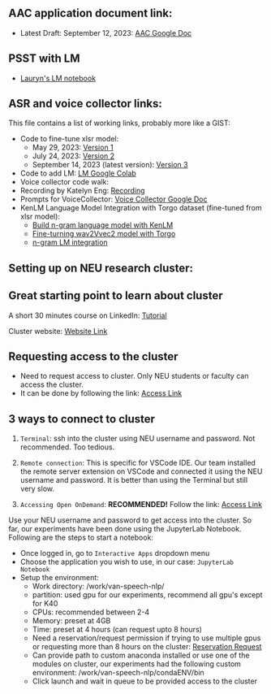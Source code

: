 ## AAC application document link:
  - Latest Draft: September 12, 2023: <a href="https://docs.google.com/document/d/1dXDzyCJ8A2fEvlQfw6xwGMRTD8q0EAvBN9bEAdGkNO0/edit?usp=sharing" target="_blank">AAC Google Doc</a>

## PSST with LM
- [Lauryn's LM notebook](https://colab.research.google.com/drive/1gGITlubcQFnzsnLj4SlOa_KN0qL7MY5u?usp=sharing)
## ASR and voice collector links:

This file contains a list of working links, probably more like a GIST:
  - Code to fine-tune xlsr model: 
    - May 29, 2023: <a href="https://colab.research.google.com/drive/1kX_pBURiaujpuDYaB8O1hrLLQrK8bWsQ" target="_blank">Version 1</a>
    - July 24, 2023: <a href="https://colab.research.google.com/drive/12D3XOoNT610DyrQQPBsGcZQh1LVJA7YO?usp=sharing" target="_blank">Version 2</a>
    - September 14, 2023 (latest version): <a href="https://colab.research.google.com/drive/1J2UVEQNWdZZy7Z6ZDafFUksLbNI0hjfG?usp=sharing" target="_blank">Version 3</a>
  - Code to add LM: <a href="https://colab.research.google.com/drive/1AIgP6lc7BZTDrlU5yu83R05QDesWv4mw?usp=sharing" target="_blank">LM Google Colab</a>
  - Voice collector code walk:
  - Recording by Katelyn Eng: <a href="https://drive.google.com/file/d/1pwbsO7L9rY88peNSeNPOdjYzmtJoAV2R/view?usp=sharing" target="_blank">Recording</a>
  - Prompts for VoiceCollector: <a href="https://docs.google.com/document/d/1WOhUgN8w8LyG6c0FX0olAUzpQkTmwm-E_Wg71Eb4WyQ/edit?usp=sharing" target="_blank">Voice Collector Google Doc</a>
  - KenLM Language Model Integration with Torgo dataset (fine-tuned from xlsr model):
    - [Build n-gram language model with KenLM](https://colab.research.google.com/drive/1s6qAjX3A55ezwS2oAh0MoRvYp7CLd68o?usp=sharing)
    - [Fine-turning wav2Vvec2 model with Torgo](https://colab.research.google.com/drive/19zJW6BBOE1NMuBduCE7V_Z07jcSJT3RL?usp=sharing)
    - [n-gram LM integration](https://colab.research.google.com/drive/1HU362QyYfRKxnVP-1J5aTZ19BEXcGa5r?usp=sharing)

## Setting up on NEU research cluster:

## Great starting point to learn about cluster

A short 30 minutes course on LinkedIn: <a href="https://www.linkedin.com/learning/videos/introduction-to-discovery-10133140?u=74653650" target="_blank">Tutorial</a>

Cluster website: <a href="https://rc-docs.northeastern.edu/en/latest/welcome/welcome.html" target="_blank">Website Link</a>

## Requesting access to the cluster

- Need to request access to cluster. Only NEU students or faculty can access the cluster.
- It can be done by following the link: <a href="https://rc-docs.northeastern.edu/en/latest/first_steps/get_access.html" target="_blank">Access Link</a>

## 3 ways to connect to cluster

1. `Terminal`: 
ssh into the cluster using NEU username and password. Not recommended. Too tedious.

2. `Remote connection`: 
This is specific for VSCode IDE. Our team installed the remote server extension on VSCode and connected it using the NEU username and password. It is better than using the Terminal but still very slow.

3. `Accessing Open OnDemand`: **RECOMMENDED!**
Follow the link: <a href="https://rc-docs.northeastern.edu/en/latest/first_steps/connect_ood.html" target="_blank">Access Link</a>

Use your NEU username and password to get access into the cluster. So far, our experiments have been done using the JupyterLab Notebook. Following are the steps to start a notebook:

- Once logged in, go to `Interactive Apps` dropdown menu
- Choose the application you wish to use, in our case: `JupyterLab Notebook`
- Setup the environment:
  - Work directory: /work/van-speech-nlp/
  - partition: used gpu for our experiments, recommend all gpu's except for K40
  - CPUs: recommended between 2-4
  - Memory: preset at 4GB
  - Time: preset at 4 hours (can request upto 8 hours)
  - Need a reservation/request permission if trying to use multiple gpus or requesting more than 8 hours on the cluster: <a href="https://service.northeastern.edu/tech?id=sc_cat_item&sys_id=0c34d402db0b0010a37cd206ca9619b7" target="_blank">Reservation Request</a>
  - Can provide path to custom anaconda installed or use one of the modules on cluster, our experiments had the following custom environment: /work/van-speech-nlp/condaENV/bin
  - Click launch and wait in queue to be provided access to the cluster
